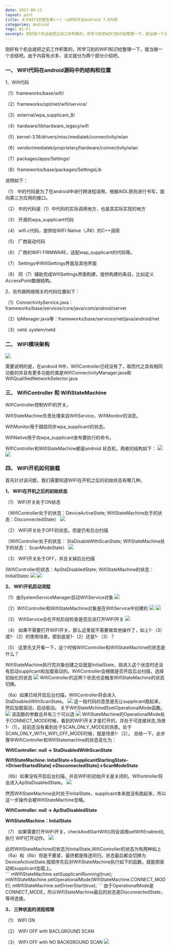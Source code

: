 ```yaml
---
date: 2017-06-11
layout: post
title: 关于WIFI的那些事(一) —以MTK平台android 7.0为例
categories: Android
tags: Wi-Fi
excerpt: 刚好有个机会就把之前工作积累的，所学习到的WIFI知识给整理一下，就当做一个总结吧。
---
```


刚好有个机会就把之前工作积累的，所学习到的WIFI知识给整理一下，就当做一个总结吧。由于内容有点多，该文就分为两个部分介绍吧。

### **一、 WIFI代码在android源码中的结构和位置**

 1、Wifi代码
 
（1）frameworks/base/wifi/

（2）frameworks/opt/net/wifi/service/

（3）external/wpa_supplicant_8/

（4）hardware/libhardware_legacy/wifi

（5）kernel-3.18/drivers/misc/mediatek/connectivity/wlan

（6）vendor/mediatek/proprietary/hardware/connectivity/wlan

（7）packages/apps/Settings/

（8）frameworks/base/packages/SettingsLib

说明如下：

（1） 中的代码是为了在android中进行跨进程调用，根据AIDL原则进行书写，面向第三方应用的接口。

（2） 中的代码是（1）中代码的实际调用地方，也是其实际实现的地方

（3） 开源的wpa_supplicant代码

（4） wifi.c代码，提供给WIFI Native（JNI）的C++调用

（5） 厂商驱动代码

（6） 厂商的WIFI FIRMWARE，适配wap_supplicant的代码等。

（7） Settings中WifiSettings界面及其他界面

（8） 同（7）辅助完成WifiSettings界面构建，提供构建的条目，比如定义AccessPoint数据结构。

2、另外跟网络相关的代码位置如下：

（1）ConnectivityService.java： frameworks/base/services/core/java/com/android/server

（2）IpManager.java等：frameworks/base/services/net/java/android/net

（3）netd: system/netd

### **二、 WIFI模块架构**
![](/blog/assets/wifi/about-wifi-1.png)

需要说明的是，在android N中，WifiController已经没有了，取而代之具有相同功能的并且有更多功能的类是WifiConnectivityManager.java和WifiQualifiedNetworkSelector.java

### **三、 WifiController 和 WifiStateMachine**
WifiController控制WIFI的开关。

WifiStateMachine负责处理来自WifiService，WifiMonitor的消息。

WifiMonitor用于跟踪同步wpa_supplicant的状态。

WifiNative用于向wpa_supplicant发布要执行的命令。

WifiController和WifiStateMachine都是android 状态机，两者的结构如下：
![](/blog/assets/wifi/about-wifi-2.png)
![](/blog/assets/wifi/about-wifi-3.png)

### **四、 WIFI开机如何装载**
首先针对该问题，我们需要知道WIFI在开机之后的初始状态有哪几种。

**1、 WIFI在开机之后的初始状态**

（1） WIFI开关处于ON状态

（WifiController处于的状态：DeviceActiveState;
WifiStateMachine处于的状态：DisconnectedState）
![](/blog/assets/wifi/about-wifi-4.png)

（2） WIFI开关处于OFF的状态，但是仍有后台扫描

（WifiController处于的状态： StaDisableWithScanState;
WifiStateMachine处于的状态： ScanModeState）
![](/blog/assets/wifi/about-wifi-5.png)

（3） WIFI开关处于OFF，并且关掉后台扫描

(WifiController的状态：ApStaDisabledState;
WifiStateMachine的状态：InitialState)
![](/blog/assets/wifi/about-wifi-6-1.png) 
![](/blog/assets/wifi/about-wifi-6-2.png)

**2、 WIFI开机启动流程**

（1）由SystemServiceManager启动WifiService对象
![](/blog/assets/wifi/about-wifi-7.png) 

（2）WifiController和WifiStateMachine对象是在WifiService中创建的
![](/blog/assets/wifi/about-wifi-8-1.png) 
![](/blog/assets/wifi/about-wifi-8-2.png)

（3） WifiService会在开机阶段检查是否应该打开WIFI开关
![](/blog/assets/wifi/about-wifi-9.png)

（4） 如果不需要打开WIFI开关，那么这里就不需要做其他操作了，如上1-（3）或1-（2）的使用场景。那到底是1-（2）还是1-（3）？

（5） 这里先叉开看一下，这个时候WifiController和WifiStateMachine的状态是什么？

WifiStateMachine执行完对象创建之后就是InitialState，刚进入这个状态时还没有启动supplicant和加载驱动的。WifiController会根据是否开启后台扫描，选择初始化的状态
![](/blog/assets/wifi/about-wifi-10.png)
WifiController的这两个状态也会触发WifiStateMachine的状态切换。

（6a）如果已经开启后台扫描，WifiController将会进入	StaDisabledWithScanState。
![](/blog/assets/wifi/about-wifi-11.png)
这一段代码的意思是先让supplicant跑起来，然后加载驱动，启动驱动。
关于WifiStateMchine的setOperationalMode函数。
![](/blog/assets/wifi/about-wifi-12.png)
该函数的参数总共有三个可以选
![](/blog/assets/wifi/about-wifi-13.png)
WifiStateMachine的OperationalMode处于CONNECT_MODE时候，看到的WIFI开关才是打开的，并处于可连接状态,场景1-（1）。目前还没有看到处于SCAN_ONLY_MODE的场景。处于SCAN_ONLY_WITH_WIFI_OFF_MODE时候，就是场景1-（2）。
总结一下，此步骤中WifiController和WifiStatemachine的状态变化为：

**WifiController: null -> StaDisabledWithScanState**

**WifiStateMachine: InitalState->SupplicantStartingState->DriverStartedState\[->DisconnectedState\]->ScanModeState**

（6b）如果没有开启后台扫描，并且WIFI的初始开关是关闭的。Wifiontroller将会进入ApStaDisabledState。
![](/blog/assets/wifi/about-wifi-14.png)

然而WifiStateMachine此时处于InitalState，supplicant本来就没有跑起来，所以这一步操作会被WifiStateMachine忽略。

**WifiController: null -> ApStaDisabledState**

**WifiStateMachine：InitalState**

（7） 如果需要打开WIFI开关，checkAndStartWifi()将会调用setWifiEnabled(),执行 WIFI打开动作。
![](/blog/assets/wifi/about-wifi-15.png)
<div>此时WifiStateMachine的状态为InitalState,WifiController的状态为有两种如上（6a）和（6b）但是不要紧，最终都是殊途同归，状态最后都会切换为DeviceActivieState.按顺序先后对WifiStateMachine执行如下的函数，就能把驱动和supplicant加载上。</div>
```
mWifiStateMachine.setSupplicantRunning(true);
mWifiStateMachine.setOperationalMode(WifiStateMachine.CONNECT_MODE);
mWifiStateMachine.setDriverStart(true);
```
由于OperationalMode是CONNECT_MODE，所以WifiStateMachine最后的状态是DisconnectedState，等待连接。

**3、 三种状态的流程梳理**

（1） WIFI ON

（2） WIFI OFF with BACLGROUND SCAN

（3） WIFI OFF with NO BACKGROUND SCAN
![](/blog/assets/wifi/about-wifi-16.png)